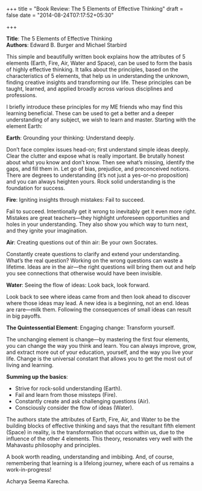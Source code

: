+++
title = "Book Review: The 5 Elements of Effective Thinking"
draft = false
date = "2014-08-24T07:17:52+05:30"

+++

 
**Title**: The 5 Elements of Effective Thinking  
**Authors**: Edward B. Burger and Michael Starbird

This simple and beautifully written book explains how the attributes of 5 elements (Earth, Fire, Air, Water and Space), can be used to form the basis of highly effective thinking. It talks about the principles, based on the characteristics of 5 elements, that help us in understanding the unknown, finding creative insights and transforming our life. These principles can be taught, learned, and applied broadly across various disciplines and professions.

I briefly introduce these principles for my ME friends who may find this learning beneficial. These can be used to get a better and a deeper understanding of any subject, we wish to learn and master. Starting with the element Earth:

**Earth**: Grounding your thinking: Understand deeply.

Don’t face complex issues head-on; first understand simple ideas deeply. Clear the clutter and expose what is really important. Be brutally honest about what you know and don’t know. Then see what’s missing, identify the gaps, and fill them in. Let go of bias, prejudice, and preconceived notions. There are degrees to understanding (it’s not just a yes-or-no proposition) and you can always heighten yours. Rock solid understanding is the foundation for success.

**Fire**: Igniting insights through mistakes: Fail to succeed.

Fail to succeed. Intentionally get it wrong to inevitably get it even more right. Mistakes are great teachers—they highlight unforeseen opportunities and holes in your understanding. They also show you which way to turn next, and they ignite your imagination.

**Air**: Creating questions out of thin air: Be your own Socrates.

Constantly create questions to clarify and extend your understanding. What’s the real question? Working on the wrong questions can waste a lifetime. Ideas are in the air—the right questions will bring them out and help you see connections that otherwise would have been invisible.

**Water**: Seeing the flow of ideas: Look back, look forward.

Look back to see where ideas came from and then look ahead to discover where those ideas may lead. A new idea is a beginning, not an end. Ideas are rare—milk them. Following the consequences of small ideas can result in big payoffs.

**The Quintessential Element**: Engaging change: Transform yourself.

The unchanging element is change—by mastering the first four elements, you can change the way you think and learn. You can always improve, grow, and extract more out of your education, yourself, and the way you live your life. Change is the universal constant that allows you to get the most out of living and learning.

**Summing up the basics**:

- Strive for rock-solid understanding (Earth).
- Fail and learn from those missteps (Fire).
- Constantly create and ask challenging questions (Air).
- Consciously consider the flow of ideas (Water).

The authors state the attributes of Earth, Fire, Air, and Water to be the building blocks of effective thinking and says that the resultant fifth element (Space) in reality, is the transformation that occurs within us, due to the influence of the other 4 elements. This theory, resonates very well with the Mahavastu philosophy and principles.

A book worth reading, understanding and imbibing. And, of course, remembering that learning is a lifelong journey, where each of us remains a work-in-progress!

Acharya Seema Karecha.
